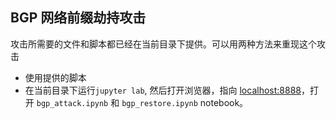 ## BGP 网络前缀劫持攻击

攻击所需要的文件和脚本都已经在当前目录下提供。可以用两种方法来重现这个攻击
- 使用提供的脚本
- 在当前目录下运行`jupyter lab`, 然后打开浏览器，指向 [localhost:8888](localhost:8888)，打开 `bgp_attack.ipynb` 和 `bgp_restore.ipynb` notebook。
